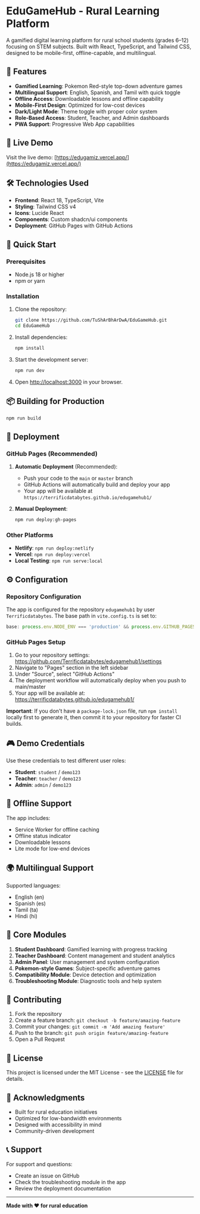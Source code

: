 # EduGameHub - Rural Learning Platform

A gamified digital learning platform for rural school students (grades 6–12) focusing on STEM subjects. Built with React, TypeScript, and Tailwind CSS, designed to be mobile-first, offline-capable, and multilingual.

## 🌟 Features

- **Gamified Learning**: Pokemon Red-style top-down adventure games
- **Multilingual Support**: English, Spanish, and Tamil with quick toggle
- **Offline Access**: Downloadable lessons and offline capability
- **Mobile-First Design**: Optimized for low-cost devices
- **Dark/Light Mode**: Theme toggle with proper color system
- **Role-Based Access**: Student, Teacher, and Admin dashboards
- **PWA Support**: Progressive Web App capabilities

## 🚀 Live Demo

Visit the live demo: [https://edugamiz.vercel.app/](https://edugamiz.vercel.app/)

## 🛠️ Technologies Used

- **Frontend**: React 18, TypeScript, Vite
- **Styling**: Tailwind CSS v4
- **Icons**: Lucide React
- **Components**: Custom shadcn/ui components
- **Deployment**: GitHub Pages with GitHub Actions

## 🏁 Quick Start

### Prerequisites

- Node.js 18 or higher
- npm or yarn

### Installation

1. Clone the repository:
   ```bash
   git clone https://github.com/TuShArBhArDwA/EduGameHub.git
   cd EduGameHub
   ```

2. Install dependencies:
   ```bash
   npm install
   ```

3. Start the development server:
   ```bash
   npm run dev
   ```

4. Open [http://localhost:3000](http://localhost:3000) in your browser.

## 📦 Building for Production

```bash
npm run build
```

## 🚀 Deployment

### GitHub Pages (Recommended)

1. **Automatic Deployment** (Recommended):
   - Push your code to the `main` or `master` branch
   - GitHub Actions will automatically build and deploy your app
   - Your app will be available at `https://terrificdatabytes.github.io/edugamehub1/`

2. **Manual Deployment**:
   ```bash
   npm run deploy:gh-pages
   ```

### Other Platforms

- **Netlify**: `npm run deploy:netlify`
- **Vercel**: `npm run deploy:vercel`
- **Local Testing**: `npm run serve:local`

## ⚙️ Configuration

### Repository Configuration

The app is configured for the repository `edugamehub1` by user `Terrificdatabytes`. The base path in `vite.config.ts` is set to:

```typescript
base: process.env.NODE_ENV === 'production' && process.env.GITHUB_PAGES ? '/edugamehub1/' : './',
```

### GitHub Pages Setup

1. Go to your repository settings: https://github.com/Terrificdatabytes/edugamehub1/settings
2. Navigate to "Pages" section in the left sidebar
3. Under "Source", select "GitHub Actions"
4. The deployment workflow will automatically deploy when you push to main/master
5. Your app will be available at: https://terrificdatabytes.github.io/edugamehub1/

**Important**: If you don't have a `package-lock.json` file, run `npm install` locally first to generate it, then commit it to your repository for faster CI builds.

## 🎮 Demo Credentials

Use these credentials to test different user roles:

- **Student**: `student` / `demo123`
- **Teacher**: `teacher` / `demo123`
- **Admin**: `admin` / `demo123`

## 📱 Offline Support

The app includes:
- Service Worker for offline caching
- Offline status indicator
- Downloadable lessons
- Lite mode for low-end devices

## 🌍 Multilingual Support

Supported languages:
- English (en)
- Spanish (es)
- Tamil (ta)
- Hindi (hi)

## 🎯 Core Modules

1. **Student Dashboard**: Gamified learning with progress tracking
2. **Teacher Dashboard**: Content management and student analytics
3. **Admin Panel**: User management and system configuration
4. **Pokemon-style Games**: Subject-specific adventure games
5. **Compatibility Module**: Device detection and optimization
6. **Troubleshooting Module**: Diagnostic tools and help system

## 🤝 Contributing

1. Fork the repository
2. Create a feature branch: `git checkout -b feature/amazing-feature`
3. Commit your changes: `git commit -m 'Add amazing feature'`
4. Push to the branch: `git push origin feature/amazing-feature`
5. Open a Pull Request

## 📄 License

This project is licensed under the MIT License - see the [LICENSE](LICENSE) file for details.

## 🙏 Acknowledgments

- Built for rural education initiatives
- Optimized for low-bandwidth environments
- Designed with accessibility in mind
- Community-driven development

## 📞 Support

For support and questions:
- Create an issue on GitHub
- Check the troubleshooting module in the app
- Review the deployment documentation

---

**Made with ❤️ for rural education**
  
